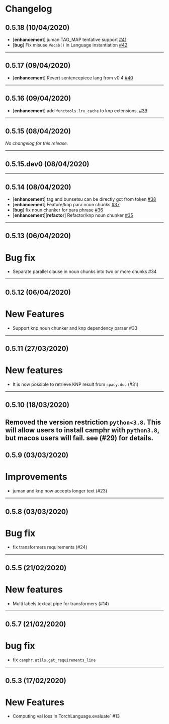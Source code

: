 # Changelog

## 0.5.18 (10/04/2020)
- [**enhancement**] juman TAG_MAP tentative support [#41](https://github.com/PKSHATechnology-Research/camphr/pull/41)
- [**bug**] Fix misuse `Vocab()` in Language instantiation [#42](https://github.com/PKSHATechnology-Research/camphr/pull/42)

---

## 0.5.17 (09/04/2020)
- [**enhancement**] Revert sentencepiece lang from v0.4 [#40](https://github.com/PKSHATechnology-Research/camphr/pull/40)

---

## 0.5.16 (09/04/2020)
- [**enhancement**] add `functools.lru_cache` to knp extensions. [#39](https://github.com/PKSHATechnology-Research/camphr/pull/39)

---

## 0.5.15 (08/04/2020)
*No changelog for this release.*

---

## 0.5.15.dev0 (08/04/2020)


---

## 0.5.14 (08/04/2020)
- [**enhancement**] tag and bunsetsu can be directly got from token [#38](https://github.com/PKSHATechnology-Research/camphr/pull/38)
- [**enhancement**] Feature/knp para noun chunks [#37](https://github.com/PKSHATechnology-Research/camphr/pull/37)
- [**bug**] fix noun chunker for para phrase [#36](https://github.com/PKSHATechnology-Research/camphr/pull/36)
- [**enhancement**][**refactor**] Refactor/knp noun chunker [#35](https://github.com/PKSHATechnology-Research/camphr/pull/35)

---

## 0.5.13 (06/04/2020)
# Bug fix

- Separate parallel clause in noun chunks into two or more chunks #34
---

## 0.5.12 (06/04/2020)
# New Features

- Support knp noun chunker and knp dependency parser #33
---

## 0.5.11 (27/03/2020)
# New features

- It is now possible to retrieve KNP result from `spacy.doc` (#31)
---

## 0.5.10 (18/03/2020)
Removed the version restriction `python<3.8`. This will allow users to install camphr with `python3.8`, but macos users will fail. see (#29) for details.
---

## 0.5.9 (03/03/2020)
# Improvements

- juman and knp now accepts longer text (#23)
---

## 0.5.8 (03/03/2020)
# Bug fix

- fix transformers requirements (#24)
---

## 0.5.5 (21/02/2020)
# New features

- Multi labels textcat pipe for transformers (#14)
---

## 0.5.7 (21/02/2020)
# bug fix

- fix `camphr.utils.get_requirements_line`
---

## 0.5.3 (17/02/2020)
# New Features

- Computing val loss in TorchLanguage.evaluate` #13